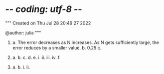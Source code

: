 # -*- coding: utf-8 -*-
"""
Created on Thu Jul 28 20:49:27 2022

@author: julia
"""

1.
    a. The error decreases as N increases. As N gets sufficiently large, the error reduces by a smaller value.
    b. 0.25
    c. 

2.
    a.
    b.
    c.
    d.
    e.
        i.
        ii.
        iii.
        iv.
    f.

3.
    a.
    b.
        i.
        ii.